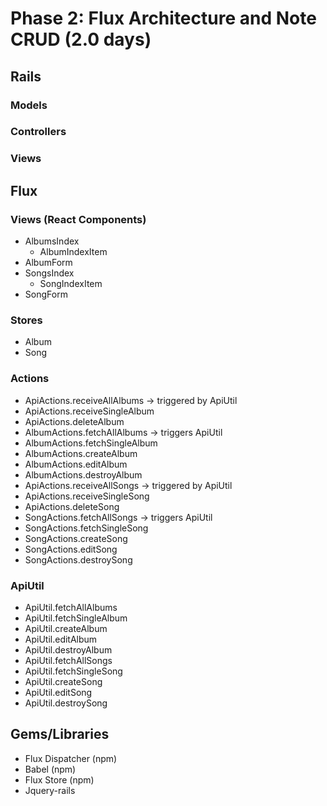 # Phase 2: Flux Architecture and Note CRUD (2.0 days)

## Rails
### Models

### Controllers

### Views

## Flux
### Views (React Components)
* AlbumsIndex
  - AlbumIndexItem
* AlbumForm
* SongsIndex
  - SongIndexItem
* SongForm

### Stores
* Album
* Song

### Actions
* ApiActions.receiveAllAlbums -> triggered by ApiUtil
* ApiActions.receiveSingleAlbum
* ApiActions.deleteAlbum
* AlbumActions.fetchAllAlbums -> triggers ApiUtil
* AlbumActions.fetchSingleAlbum
* AlbumActions.createAlbum
* AlbumActions.editAlbum
* AlbumActions.destroyAlbum
* ApiActions.receiveAllSongs -> triggered by ApiUtil
* ApiActions.receiveSingleSong
* ApiActions.deleteSong
* SongActions.fetchAllSongs -> triggers ApiUtil
* SongActions.fetchSingleSong
* SongActions.createSong
* SongActions.editSong
* SongActions.destroySong

### ApiUtil
* ApiUtil.fetchAllAlbums
* ApiUtil.fetchSingleAlbum
* ApiUtil.createAlbum
* ApiUtil.editAlbum
* ApiUtil.destroyAlbum
* ApiUtil.fetchAllSongs
* ApiUtil.fetchSingleSong
* ApiUtil.createSong
* ApiUtil.editSong
* ApiUtil.destroySong

## Gems/Libraries
* Flux Dispatcher (npm)
* Babel (npm)
* Flux Store (npm)
* Jquery-rails
